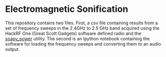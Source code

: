 # Electromagnetic Sonification

This repository contains two files. First, a csv file containing results from a set of frequency sweeps in the 2.4GHz to 2.5 GHz band acquired using the HackRF One (Great Scott Gadgets) software defined radio and the [soapy_power](https://github.com/xmikos/soapy_power) utility. The second is an Ipython notebook containing the software for loading the frequency sweeps and converting them to an audio output. 

